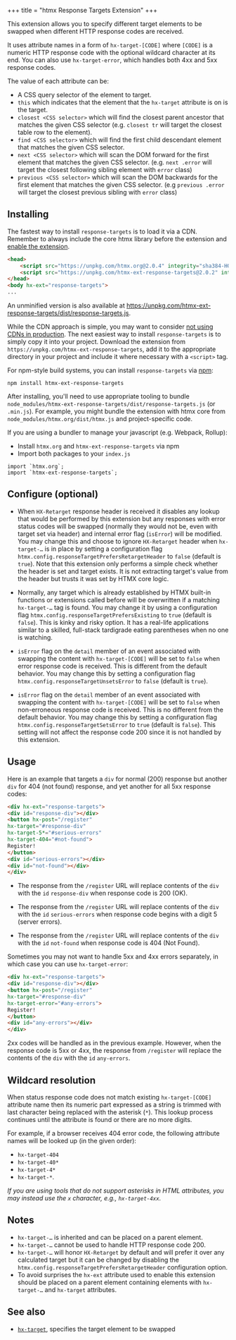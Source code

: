 +++
title = "htmx Response Targets Extension"
+++


This extension allows you to specify different target elements to be swapped when
different HTTP response codes are received.

It uses attribute names in a form of ``hx-target-[CODE]`` where `[CODE]` is a numeric
HTTP response code with the optional wildcard character at its end. You can also use
`hx-target-error`, which handles both 4xx and 5xx response codes.

The value of each attribute can be:

* A CSS query selector of the element to target.
* `this` which indicates that the element that the `hx-target` attribute is on is the target.
* `closest <CSS selector>` which will find the closest parent ancestor that matches the given CSS selector
(e.g. `closest tr` will target the closest table row to the element).
* `find <CSS selector>` which will find the first child descendant element that matches the given CSS selector.
* `next <CSS selector>` which will scan the DOM forward for the first element that matches the given CSS selector.
(e.g. `next .error` will target the closest following sibling element with `error` class)
* `previous <CSS selector>` which will scan the DOM backwards for the first element that matches the given CSS selector.
(e.g `previous .error` will target the closest previous sibling with `error` class)

## Installing

The fastest way to install `response-targets` is to load it via a CDN. Remember to always include the core htmx library before the extension and [enable the extension](#usage).
```HTML
<head>
    <script src="https://unpkg.com/htmx.org@2.0.4" integrity="sha384-HGfztofotfshcF7+8n44JQL2oJmowVChPTg48S+jvZoztPfvwD79OC/LTtG6dMp+" crossorigin="anonymous"></script>
    <script src="https://unpkg.com/htmx-ext-response-targets@2.0.2" integrity="sha384-T41oglUPvXLGBVyRdZsVRxNWnOOqCynaPubjUVjxhsjFTKrFJGEMm3/0KGmNQ+Pg" crossorigin="anonymous"></script>
</head>
<body hx-ext="response-targets">
...
```
An unminified version is also available at https://unpkg.com/htmx-ext-response-targets/dist/response-targets.js.

While the CDN approach is simple, you may want to consider [not using CDNs in production](https://blog.wesleyac.com/posts/why-not-javascript-cdn). The next easiest way to install `response-targets` is to simply copy it into your project. Download the extension from `https://unpkg.com/htmx-ext-response-targets`, add it to the appropriate directory in your project and include it where necessary with a `<script>` tag.

For npm-style build systems, you can install `response-targets` via [npm](https://www.npmjs.com/):
```shell
npm install htmx-ext-response-targets
```
After installing, you'll need to use appropriate tooling to bundle `node_modules/htmx-ext-response-targets/dist/response-targets.js` (or `.min.js`). For example, you might bundle the extension with htmx core from `node_modules/htmx.org/dist/htmx.js` and project-specific code.

If you are using a bundler to manage your javascript (e.g. Webpack, Rollup):
- Install `htmx.org` and `htmx-ext-response-targets` via npm
- Import both packages to your `index.js`
```JS
import `htmx.org`;
import `htmx-ext-response-targets`; 
```

## Configure (optional)

* When `HX-Retarget` response header is received it disables any lookup that would be
performed by this extension but any responses with error status codes will be
swapped (normally they would not be, even with target set via header) and internal
error flag (`isError`) will be modified. You may change this and choose to ignore
`HX-Retarget` header when `hx-target-…` is in place by setting a configuration flag
`htmx.config.responseTargetPrefersRetargetHeader` to `false` (default is
`true`). Note that this extension only performs a simple check whether the header
is set and target exists. It is not extracting target's value from the header but
trusts it was set by HTMX core logic.

* Normally, any target which is already established by HTMX built-in functions or
extensions called before will be overwritten if a matching `hx-target-…` tag is
found. You may change it by using a configuration flag
`htmx.config.responseTargetPrefersExisting` to `true` (default is `false`). This is
kinky and risky option. It has a real-life applications similar to a skilled,
full-stack tardigrade eating parentheses when no one is watching.

* `isError` flag on the `detail` member of an event associated with swapping the
content with `hx-target-[CODE]` will be set to `false` when error response code is
received. This is different from the default behavior. You may change this by
setting a configuration flag `htmx.config.responseTargetUnsetsError` to `false`
(default is `true`).

* `isError` flag on the `detail` member of an event associated with swapping the
content with `hx-target-[CODE]` will be set to `false` when non-erroneous response
code is received. This is no different from the default behavior. You may change
this by setting a configuration flag `htmx.config.responseTargetSetsError` to
`true` (default is `false`). This setting will not affect the response code 200
since it is not handled by this extension.

## Usage

Here is an example that targets a `div` for normal (200) response but another `div`
for 404 (not found) response, and yet another for all 5xx response codes:

```html
<div hx-ext="response-targets">
<div id="response-div"></div>
<button hx-post="/register"
hx-target="#response-div"
hx-target-5*="#serious-errors"
hx-target-404="#not-found">
Register!
</button>
<div id="serious-errors"></div>
<div id="not-found"></div>
</div>
```

* The response from the `/register` URL will replace contents of the `div` with the
`id` `response-div` when response code is 200 (OK).

* The response from the `/register` URL will replace contents of the `div` with the `id`
`serious-errors` when response code begins with a digit 5 (server errors).

* The response from the `/register` URL will replace contents of the `div` with
the `id` `not-found` when response code is 404 (Not Found).

Sometimes you may not want to handle 5xx and 4xx errors separately, in which case you
can use `hx-target-error`:

```html
<div hx-ext="response-targets">
<div id="response-div"></div>
<button hx-post="/register"
hx-target="#response-div"
hx-target-error="#any-errors">
Register!
</button>
<div id="any-errors"></div>
</div>
```

2xx codes will be handled as in the previous example. However, when the response code is 5xx
or 4xx, the response from `/register` will replace the contents of the `div` with the `id`
`any-errors`.

## Wildcard resolution

When status response code does not match existing `hx-target-[CODE]` attribute name
then its numeric part expressed as a string is trimmed with last character being
replaced with the asterisk (`*`). This lookup process continues until the attribute
is found or there are no more digits.

For example, if a browser receives 404 error code, the following attribute names will
be looked up (in the given order):

* `hx-target-404`
* `hx-target-40*`
* `hx-target-4*`
* `hx-target-*`.


_If you are using tools that do not support asterisks in HTML attributes, you
may instead use the `x` character, e.g., `hx-target-4xx`._

## Notes

* `hx-target-…` is inherited and can be placed on a parent element.
* `hx-target-…` cannot be used to handle HTTP response code 200.
* `hx-target-…` will honor `HX-Retarget` by default and will prefer it over any
calculated target but it can be changed by disabling the
`htmx.config.responseTargetPrefersRetargetHeader` configuration option.
* To avoid surprises the `hx-ext` attribute used to enable this extension should be
placed on a parent element containing elements with `hx-target-…` and `hx-target`
attributes.

## See also

* [`hx-target`](https://htmx.org/attributes/hx-target), specifies the target element to be swapped
